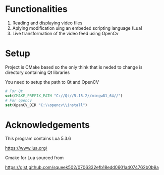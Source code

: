 # Functionalities
1. Reading and displaying video files
2. Aplying modification uing an embeded scripting language (Lua)
3. Live transformation of the video feed using OpenCv 

# Setup
Project is CMake based so the only think that is neded to change is directory containing Qt libraries

You need to setup the path to Qt and OpenCV

```CMake
# For Qt
set(CMAKE_PREFIX_PATH "C://Qt//5.15.2//mingw81_64//")
# For opencv
set(OpenCV_DIR "C:\\opencv\\install")
```
# Acknowledgements 
This program contains Lua 5.3.6

<https://www.lua.org/>

Cmake for Lua sourced from

<https://gist.github.com/squeek502/0706332efb18edd0601a4074762b0b9a>


